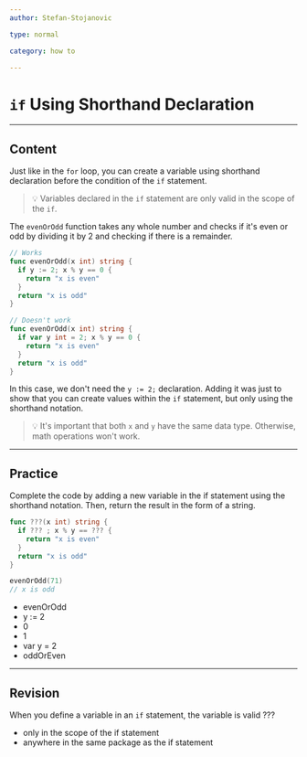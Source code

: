 ```yaml
---
author: Stefan-Stojanovic

type: normal

category: how to

---
```


# `if` Using Shorthand Declaration

---
## Content

Just like in the `for` loop, you can create a variable using shorthand declaration before the condition of the `if` statement.

> 💡 Variables declared in the `if` statement are only valid in the scope of the `if`. 

The `evenOrOdd` function takes any whole number and checks if it's even or odd by dividing it by 2 and checking if there is a remainder.

```go
// Works
func evenOrOdd(x int) string {
  if y := 2; x % y == 0 {
    return "x is even"
  }
  return "x is odd"
}

// Doesn't work
func evenOrOdd(x int) string {
  if var y int = 2; x % y == 0 {
    return "x is even"
  }
  return "x is odd"
}
```

In this case, we don't need the `y := 2;` declaration. Adding it was just to show that you can create values within the `if` statement, but only using the shorthand notation. 

> 💡 It's important that both `x` and `y` have the same data type. Otherwise, math operations won't work.

---
## Practice

Complete the code by adding a new variable in the if statement using the shorthand notation. Then, return the result in the form of a string.

```go
func ???(x int) string {
  if ??? ; x % y == ??? {
    return "x is even"
  }
  return "x is odd"
}

evenOrOdd(71)
// x is odd
```

- evenOrOdd
- y := 2
- 0
- 1
- var y = 2
- oddOrEven

---
## Revision

When you define a variable in an `if` statement, the variable is valid ???

- only in the scope of the if statement
- anywhere in the same package as the if statement